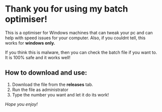 # Thank you for using my batch optimiser!

This is a optimiser for Windows machines that can tweak your pc and
can help with speed issues for your computer. Also, if you couldnt tell, this works for **windows only.**

If you think this is malware, then you can check the batch file
if you want to. It is 100% safe and it works well!

## **How to download and use:**

1. Download the file from the **releases** tab.
2. Run the file as administrator
3. Type the number you want and let it do its work!

*Hope you enjoy!*
